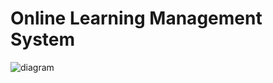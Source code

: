 # Online Learning Management System 

![diagram](https://github.com/NurulloNurmatov/Course/assets/122158864/d0b11fd4-4e60-4539-af51-f5f74039af8f)
